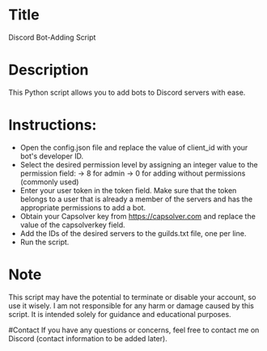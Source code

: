 # Title
Discord Bot-Adding Script

# Description
This Python script allows you to add bots to Discord servers with ease.

# Instructions:
- Open the config.json file and replace the value of client_id with your bot's developer ID.
- Select the desired permission level by assigning an integer value to the permission field:
   -> 8 for admin
   -> 0 for adding without permissions (commonly used)
- Enter your user token in the token field. Make sure that the token belongs to a user that is already a member of the servers and has the appropriate permissions to add a bot.
- Obtain your Capsolver key from https://capsolver.com and replace the value of the capsolverkey field.
- Add the IDs of the desired servers to the guilds.txt file, one per line.
- Run the script.

# Note
This script may have the potential to terminate or disable your account, so use it wisely. I am not responsible for any harm or damage caused by this script. It is intended solely for guidance and educational purposes.

#Contact
If you have any questions or concerns, feel free to contact me on Discord (contact information to be added later).
